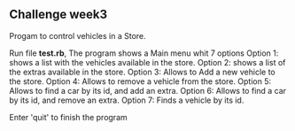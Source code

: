 ## Challenge week3

Progam to control vehicles in a Store.

Run file **test.rb**, The program shows a Main menu whit 7 options
Option 1: shows a list with the vehicles available in the store.
Option 2: shows a list of the extras available in the store.
Option 3: Allows to Add a new vehicle to the store.
Option 4: Allows to remove a vehicle from the store.
Option 5: Allows to find a car by its id, and add an extra.
Option 6: Allows to find a car by its id, and remove an extra.
Option 7: Finds a vehicle by its id.

Enter 'quit' to finish the program
